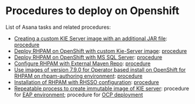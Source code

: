 # Procedures to deploy on Openshift
List of Asana tasks and related procedures:
* [Creating a custom KIE Server image with an additional JAR file](https://app.asana.com/0/1200498898048415/1200561062372376/f):
  [procedure](./createCustomKierServerImage/README.md)
* [Deploy RHPAM on OpenShift with custom Kie-Server image](https://app.asana.com/0/1200498898048415/1200564580523437/f):
  [procedure](./deployCustomJarOnOCP/README.md)
* [Deploy RHPAM on OpenShift with MS SQL Server](https://app.asana.com/0/1200498898048415/1200565556279281/f):
  [procedure](./msSqlServerDatabase/README.md)
* [Configure RHPAM with External Maven Repo](https://app.asana.com/0/1200498898048415/1200564580523441/f):
  [procedure](./externalMavenRepo/README.md)
* [Use images of version 7.9.0 for Operator based install on OpenShift for RHPAM on rhpam-authoring environment](https://app.asana.com/0/1200498898048415/1200611808655029/f):
  [procedure](./useImage7.9.0/README.md)
* [Installation of RHPAM with RHSSO configuration](https://app.asana.com/0/1200498898048415/1200564580523451/f):
  [procedure](./rhpamWithSSO/README.md)
* [Repeatable process to create immutable image of KIE server](https://app.asana.com/0/1200498898048415/1200624087463989/f): 
  procedure for [EAP environment](./immutableImage/EAP_README.md); procedure for [OCP deployment](./immutableImage/OCP_README.md)
  